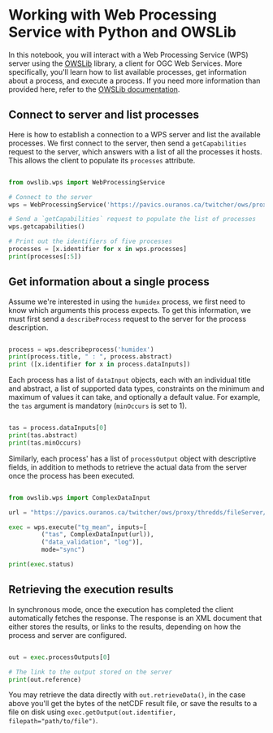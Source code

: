 # Working with Web Processing Service with Python and OWSLib


In this notebook, you will interact with a Web Processing Service (WPS) server using the [OWSLib](https://geopython.github.io/OWSLib/) library, a client for OGC Web Services. More specifically, you'll learn how to list available processes, get information about a process, and execute a process. If you need more information than provided here, refer to the [OWSLib documentation](https://geopython.github.io/OWSLib/#wps).


## Connect to server and list processes

Here is how to establish a connection to a WPS server and list the available processes. We first connect to the server, then send a `getCapabilities` request to the server, which answers with a list of all the processes it hosts. This allows the client to populate its `processes` attribute. 

```python

from owslib.wps import WebProcessingService

# Connect to the server
wps = WebProcessingService('https://pavics.ouranos.ca/twitcher/ows/proxy/finch')

# Send a `getCapabilities` request to populate the list of processes
wps.getcapabilities()

# Print out the identifiers of five processes
processes = [x.identifier for x in wps.processes]
print(processes[:5])
```

## Get information about a single process
 
Assume we're interested in using the `humidex` process, we first need to know which arguments this process expects. To get this information, we must first send a `describeProcess` request to the server for the process description. 

```python

process = wps.describeprocess('humidex')
print(process.title, " : ", process.abstract)
print ([x.identifier for x in process.dataInputs])
```

Each process has a list of `dataInput` objects, each with an individual title and abstract, a list of supported data types, constraints on the minimum and maximum of values it can take, and optionally a default value. For example, the `tas` argument is mandatory (`minOccurs` is set to 1).

```python 

tas = process.dataInputs[0]
print(tas.abstract)
print(tas.minOccurs)
```

Similarly, each process' has a list of `processOutput` object with descriptive fields, in addition to methods to retrieve the actual data from the server once the process has been executed. 

```python  

from owslib.wps import ComplexDataInput

url = "https://pavics.ouranos.ca/twitcher/ows/proxy/thredds/fileServer/birdhouse/testdata/xclim/cmip5/tas_Amon_CanESM2_rcp85_r1i1p1_200701-200712.nc"

exec = wps.execute("tg_mean", inputs=[
         ("tas", ComplexDataInput(url)), 
         ("data_validation", "log")], 
         mode="sync")

print(exec.status)
```

## Retrieving the execution results

In synchronous mode, once the execution has completed the client automatically fetches the response. The response is an XML document that either stores the results, or links to the results, depending on how the process and server are configured. 

```python

out = exec.processOutputs[0]

# The link to the output stored on the server 
print(out.reference)
```

You may retrieve the data directly with `out.retrieveData()`, in the case above you'll get the bytes of the netCDF result file, or save the results to a file on disk using `exec.getOutput(out.identifier, filepath="path/to/file")`. 

